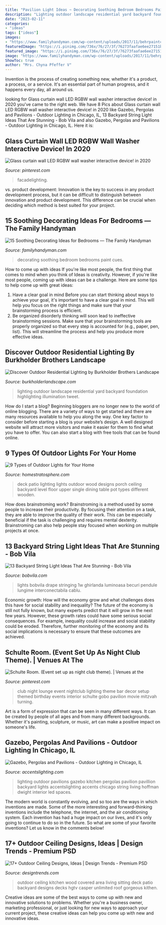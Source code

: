 ```yaml
---
title: "Pavilion Light Ideas ~ Decorating Soothing Bedroom Bedrooms Paint Cues"
description: "Lighting outdoor landscape residential yard backyard foundation highlighting illumination tweet"
date: "2023-02-11"
categories:
- "ideas"
tags: ["ideas"]
images:
- "https://www.familyhandyman.com/wp-content/uploads/2017/11/behrpaintcolor.jpg"
featuredImage: "https://i.pinimg.com/736x/76/27/3f/76273faafae6ee27151b5b4a1fee7dec--turning---birthday.jpg?b=t"
featured_image: "https://i.pinimg.com/736x/76/27/3f/76273faafae6ee27151b5b4a1fee7dec--turning---birthday.jpg?b=t"
image: "https://www.familyhandyman.com/wp-content/uploads/2017/11/behrpaintcolor.jpg"
ShowToc: true
author: "Mrs. Chyna Pfeffer V"
---
```



Invention is the process of creating something new, whether it's a product, a process, or a service. It's an essential part of human progress, and it happens every day, all around us.

	

		
looking for Glass curtain wall LED RGBW wall washer interactive device! in 2020 you've came to the right web. We have 8 Pics about Glass curtain wall LED RGBW wall washer interactive device! in 2020 like Gazebo, Pergolas and Pavilions - Outdoor Lighting in Chicago, IL, 13 Backyard String Light Ideas That Are Stunning - Bob Vila and also Gazebo, Pergolas and Pavilions - Outdoor Lighting in Chicago, IL. Here it is:
		
    
## Glass Curtain Wall LED RGBW Wall Washer Interactive Device! In 2020

<img loading=lazy src="https://i.pinimg.com/736x/da/82/c2/da82c2932a8166de0ffb77a7b2c5a508.jpg" onerror="this.onerror=null;this.src='https://tse2.mm.bing.net/th?id=OIP.LUWqQjcvjtDpLj1T1dxRewHaLG&amp;pid=15.1';" alt="Glass curtain wall LED RGBW wall washer interactive device! in 2020">

_Source: pinterest.com_

>facadelighting. 

	

vs. product development:
Innovation is the key to success in any product development process, but it can be difficult to distinguish between innovation and product development. This difference can be crucial when deciding which method is best suited for your project.

    
## 15 Soothing Decorating Ideas For Bedrooms — The Family Handyman

<img loading=lazy src="https://www.familyhandyman.com/wp-content/uploads/2017/11/behrpaintcolor.jpg" onerror="this.onerror=null;this.src='https://tse1.mm.bing.net/th?id=OIP.iwfb6VLv05YDVCTgnz_WHwHaHa&amp;pid=15.1';" alt="15 Soothing Decorating Ideas for Bedrooms — The Family Handyman">

_Source: familyhandyman.com_

>decorating soothing bedroom bedrooms paint cues. 

	

How to come up with ideas
If you're like most people, the first thing that comes to mind when you think of Ideas is creativity. However, if you're like most people, coming up with ideas can be a challenge. 
Here are some tips to help come up with great ideas: 
1. Have a clear goal in mind 
Before you can start thinking about ways to achieve your goal, it's important to have a clear goal in mind. This will help you focus on the right things and make sure that your brainstorming process is efficient. 
2. Be organized 
 disorderly thinking will soon lead to ineffective brainstorming sessions. Make sure that your brainstorming tools are properly organized so that every step is accounted for (e.g., paper, pen, list). This will streamline the process and help you produce more effective ideas. 

    
## Discover Outdoor Residential Lighting By Burkholder Brothers Landscape

<img loading=lazy src="https://www.burkholderlandscape.com/wp-content/uploads/2018/10/Deb-Wright-4-Lighting-Front-Foundation.jpg" onerror="this.onerror=null;this.src='https://tse3.mm.bing.net/th?id=OIP.ZA0jIY8TA6ZViGhBopVP3AHaE7&amp;pid=15.1';" alt="Discover Outdoor Residential Lighting by Burkholder Brothers Landscape">

_Source: burkholderlandscape.com_

>lighting outdoor landscape residential yard backyard foundation highlighting illumination tweet. 

	

How do I start a blog?
Beginning bloggers are no longer new to the world of online blogging. There are a variety of ways to get started and there are many resources available to help you along the way. One key factor to consider before starting a blog is your website’s design. A well designed website will attract more visitors and make it easier for them to find what you have to offer. You can also start a blog with free tools that can be found online.

    
## 9 Types Of Outdoor Lights For Your Home

<img loading=lazy src="http://s3.amazonaws.com/homestratosphere/wp-content/uploads/2016/05/24210300/Deck-Lighting.jpg" onerror="this.onerror=null;this.src='https://tse1.mm.bing.net/th?id=OIP.2ouq00EP-MhmWmUIObKTBQHaE8&amp;pid=15.1';" alt="9 Types of Outdoor Lights for Your Home">

_Source: homestratosphere.com_

>deck patio lighting lights outdoor wood designs porch ceiling backyard level floor upper single dining table pot types different wooden. 

	

How does brainstroming work?
Brainstroming is a method used by some people to increase their productivity. By focusing their attention on a task, they are able to improve the quality of their work. This can be especially beneficial if the task is challenging and requires mental dexterity. Brainstroming can also help people stay focused when working on multiple projects at once.

    
## 13 Backyard String Light Ideas That Are Stunning - Bob Vila

<img loading=lazy src="https://s3-production.bobvila.com/slides/38344/original/drape_pergola_string_lights.jpg?1594248211" onerror="this.onerror=null;this.src='https://tse1.mm.bing.net/th?id=OIP.9edMslBGIM7wPU-VcPgaugHaFX&amp;pid=15.1';" alt="13 Backyard String Light Ideas That Are Stunning - Bob Vila">

_Source: bobvila.com_

>lights bobvila drape stringing 1w ghirlanda luminoasa becuri pendule lungime interconectabila cablu. 

	

Economic growth: How will the economy grow and what challenges does this have for social stability and inequality?
The future of the economy is still not fully known, but many experts predict that it will grow in the next few years. However, these growth rates could have some serious social consequences. For example, inequality could increase and social stability could be eroded. Therefore, further monitoring of the economy and its social implications is necessary to ensure that these outcomes are achieved.

    
## Schulte Room. (Event Set Up As Night Club Theme). | Venues At The

<img loading=lazy src="https://i.pinimg.com/736x/76/27/3f/76273faafae6ee27151b5b4a1fee7dec--turning---birthday.jpg?b=t" onerror="this.onerror=null;this.src='https://tse3.mm.bing.net/th?id=OIP.7bTSbYz4MoAwSkXDtFedtwHaLG&amp;pid=15.1';" alt="Schulte Room. (Event set up as night club theme). | Venues at the">

_Source: pinterest.com_

>club night lounge event nightclub lighting theme bar decor setup themed birthday events interior schulte gobo pavilion movie mitzvah turning. 

	

Art is a form of expression that can be seen in many different ways. It can be created by people of all ages and from many different backgrounds. Whether it's painting, sculpture, or music, art can make a positive impact on someone's life.

    
## Gazebo, Pergolas And Pavilions - Outdoor Lighting In Chicago, IL

<img loading=lazy src="https://www.accentslighting.com/wp-content/uploads/2016/07/Hoffman-Pavillion-End.jpg" onerror="this.onerror=null;this.src='https://tse1.mm.bing.net/th?id=OIP.yVuELwovDrd_k3mS_vlULQHaE7&amp;pid=15.1';" alt="Gazebo, Pergolas and Pavilions - Outdoor Lighting in Chicago, IL">

_Source: accentslighting.com_

>lighting outdoor pavilions gazebo kitchen pergolas pavilion pavillion backyard lights accentslighting accents chicago string living hoffman dwight interior led spaces. 

	

The modern world is constantly evolving, and so too are the ways in which inventions are made. Some of the more interesting and forward-thinking inventions include the telephone, the internet, and the air conditioning system. Each invention has had a huge impact on our lives, and it's only going to continue to do so in the future. So what are some of your favorite inventions? Let us know in the comments below!

    
## 17+ Outdoor Ceiling Designs, Ideas | Design Trends - Premium PSD

<img loading=lazy src="https://images.designtrends.com/wp-content/uploads/2016/08/29181554/Outdoor-Kitchen-Living-Wood-Ceiling-.jpeg" onerror="this.onerror=null;this.src='https://tse2.mm.bing.net/th?id=OIP.Oj3OkwJtfs0QpndSgRNupwHaE8&amp;pid=15.1';" alt="17+ Outdoor Ceiling Designs, Ideas | Design Trends - Premium PSD">

_Source: designtrends.com_

>outdoor ceiling kitchen wood covered area living sitting deck patio backyard designs decks hgtv casper unlimited roof gorgeous kithen. 

	

Creative ideas are some of the best ways to come up with new and innovative solutions to problems. Whether you're a business owner, marketing professional, or just looking for new ways to approach your current project, these creative ideas can help you come up with new and innovative ideas.

